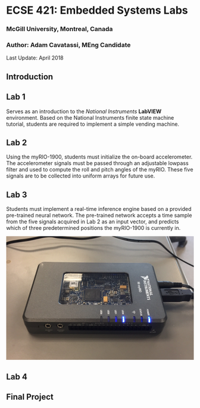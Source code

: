 # ECSE 421: Embedded Systems Labs
### McGill University, Montreal, Canada
### Author: Adam Cavatassi, MEng Candidate

Last Update: April 2018

## Introduction


## Lab 1
Serves as an introduction to the *National Instruments* **LabVIEW** environment. Based on the National Instruments finite state machine tutorial, students are required to implement a simple vending machine.

## Lab 2
Using the myRIO-1900, students must initialize the on-board accelerometer. The accelerometer signals must be passed through an adjustable lowpass filter and used to compute the roll and pitch angles of the myRIO. These five signals are to be collected into uniform arrays for future use. 

## Lab 3
Students must implement a real-time inference engine based on a provided pre-trained neural network. The pre-trained network accepts a time sample from the five signals acquired in Lab 2 as an input vector, and predicts which of three predetermined positions the myRIO-1900 is currently in.

![alt text](https://github.com/adamcavatassi/McGill-ECSE-421-Embedded-Systems-Labs/blob/master/Lab%203/Specifications/figs/pos0.png "Position 0")


## Lab 4

## Final Project
